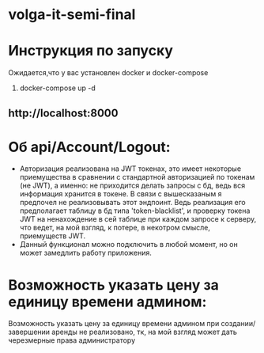 # volga-it-semi-final
# Инструкция по запуску
Ожидается,что у вас установлен docker и docker-compose
1. docker-compose up -d
## http://localhost:8000
# Об api/Account/Logout:
  - Авторизация реализована на JWT токенах, это имеет некоторые приемущества в сравнении с стандартной авторизацией по токенам (не JWT), а именно: не приходится делать запросы с бд, ведь вся информация хранится в токене. В связи с вышесказаным я предпочел не реализовывать этот эндпоинт. Ведь реализация его предполагает таблицу в бд типа 'token-blacklist', и проверку токена JWT на ненахождение в сей таблице при каждом запросе к серверу, что ведет, на мой взгляд, к потере, в некотром смысле, приемуществ JWT.
  - Данный функционал можно подключить в любой момент, но он может замедлить работу приложения.
# Возможность указать цену за единицу времени админом:
Возможность указать цену за единицу времени админом при создании/завершении аренды не реализовано, тк, на мой взгляд может дать черезмерные права администратору